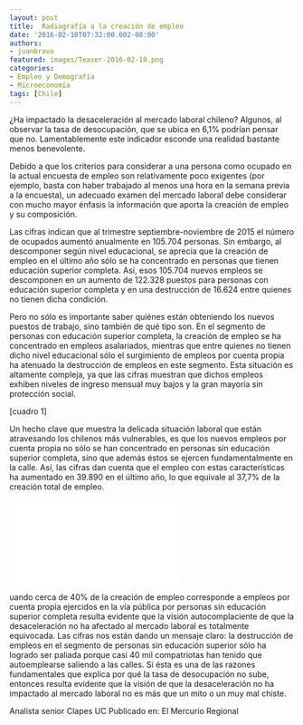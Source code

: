 ```yaml
---
layout: post
title:  Radiografía a la creación de empleo
date: '2016-02-10T07:32:00.002-08:00'
authors:
- juanbravo
featured: images/Teaser-2016-02-10.png
categories:
- Empleo y Demografía
- Microeconomía
tags: [Chile]
---
```


¿Ha impactado la desaceleración al mercado laboral chileno? Algunos, al observar la tasa de desocupación, que se ubica en 6,1% podrían pensar que no. Lamentablemente este indicador esconde una realidad bastante menos benevolente.


Debido a que los criterios para considerar a una persona como ocupado en la actual encuesta de empleo son relativamente poco exigentes (por ejemplo, basta con haber trabajado al menos una hora en la semana previa a la encuesta), un adecuado examen del mercado laboral debe considerar con mucho mayor énfasis la información que aporta la creación de empleo y su composición.

Las cifras indican que al trimestre septiembre-noviembre de 2015 el número de ocupados aumentó anualmente en 105.704 personas. Sin embargo, al descomponer según nivel educacional, se aprecia que la creación de empleo en el último año sólo se ha concentrado en personas que tienen educación superior completa. Así, esos 105.704 nuevos empleos se descomponen en un aumento de 122.328 puestos para personas con educación superior completa y en una destrucción de 16.624 entre quienes no tienen dicha condición.

Pero no sólo es importante saber quiénes están obteniendo los nuevos puestos de trabajo, sino también de qué tipo son. En el segmento de personas con educación superior completa, la creación de empleo se ha concentrado en empleos asalariados, mientras que entre quienes no tienen dicho nivel educacional sólo el surgimiento de empleos por cuenta propia ha atenuado la destrucción de empleos en este segmento. Esta situación es altamente compleja, ya que las cifras muestran que dichos empleos exhiben niveles de ingreso mensual muy bajos y la gran mayoría sin protección social.

[cuadro 1]

Un hecho clave que muestra la delicada situación laboral que están atravesando los chilenos más vulnerables, es que los nuevos empleos por cuenta propia no sólo se han concentrado en personas sin educación superior completa, sino que además éstos se ejercen fundamentalmente en la calle. Así, las cifras dan cuenta que el empleo con estas características ha aumentado en 39.890 en el último año, lo que equivale al 37,7% de la creación total de empleo.

<div class="frame-container">
<iframe frameborder="0" scrolling="no" src="//plot.ly/~faro/60.embed"></iframe>
</div>

uando cerca de 40% de la creación de empleo corresponde a empleos por cuenta propia ejercidos en la vía pública por personas sin educación superior completa resulta evidente que la visión autocomplaciente de que la desaceleración no ha afectado al mercado laboral es totalmente equivocada. Las cifras nos están dando un mensaje claro: la destrucción de empleos en el segmento de personas sin educación superior sólo ha logrado ser paliada porque casi 40 mil compatriotas han tenido que autoemplearse saliendo a las calles. Si ésta es una de las razones fundamentales que explica por qué la tasa de desocupación no sube, entonces resulta evidente que la visión de que la desaceleración no ha impactado al mercado laboral no es más que un mito o un muy mal chiste.

Analista senior Clapes UC
Publicado en:  El Mercurio Regional
